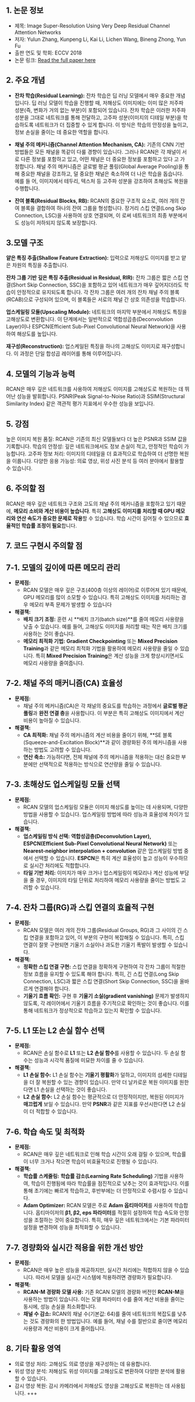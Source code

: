 ## 1. 논문 정보
  - 제목: Image Super-Resolution Using Very Deep Residual Channel Attention Networks
  - 저자: Yulun Zhang, Kunpeng Li, Kai Li, Lichen Wang, Bineng Zhong, Yun Fu
  - 출판 연도 및 학회: ECCV 2018
  - 논문 링크: [Read the full paper here](https://openaccess.thecvf.com/content_ECCV_2018/papers/Yulun_Zhang_Image_Super-Resolution_Using_ECCV_2018_paper.pdf)

## 2. 주요 개념

- **잔차 학습(Residual Learning):**
잔차 학습은 딥 러닝 모델에서 매우 중요한 개념입니다. 딥 러닝 모델이 학습을 진행할 때, 저해상도 이미지에는 이미 많은 저주파 성분(즉, 변화가 거의 없는 부분)이 포함되어 있습니다. 잔차 학습은 이러한 저주파 성분을 그대로 네트워크를 통해 전달하고, 고주파 성분(이미지의 디테일 부분)을 학습하도록 네트워크가 더 집중할 수 있게 합니다. 이 방식은 학습의 안정성을 높이고, 정보 손실을 줄이는 데 중요한 역할을 합니다.

- **채널 주의 메커니즘(Channel Attention Mechanism, CA):**
  기존의 CNN 기반 방법들은 모든 채널을 똑같이 다룰 경향이 있습니다. 그러나 RCAN은 각 채널이 서로 다른 정보를 포함하고 있고, 어떤 채널은 더 중요한 정보를 포함하고 있다    고 가정합니다. 채널 주의 메커니즘은 글로벌 평균 풀링(Global Average Pooling)을 통해 중요한 채널을 강조하고, 덜 중요한 채널은 축소하여 더 나은 학습을 돕습니다. 예를    들  어, 이미지에서 테두리, 텍스처 등 고주파 성분을 강조하여 초해상도 복원을 수행합니다.

- **잔여 블록(Residual Blocks, RB):**
  RCAN의 중요한 구조적 요소로, 여러 개의 잔여 블록을 결합하여 하나의 잔여 그룹을 형성합니다. 장거리 스킵 연결(Long Skip Connection, LSC)을 사용하여 상호 연결되며, 이    로써 네트워크의 최종 부분에서도 성능이 저하되지 않도록 보장합니다.

## 3.모델 구조

**얕은 특징 추출(Shallow Feature Extraction):**
입력으로 저해상도 이미지를 받고 얕은 차원의 특징을 추출합니다.

**잔차 그룹 기반 깊은 특징 추출(Residual in Residual, RIR):**
잔차 그룹은 짧은 스킵 연결(Short Skip Connection, SSC)을 포함하고 있어 네트워크가 매우 깊어지더라도 학습이 안정적으로 유지되도록 합니다. 각 잔차 그룹은 여러 개의 잔차 채널 주의 블록(RCAB)으로 구성되어 있으며, 이 블록들은 서로의 채널 간 상호 의존성을 학습합니다.

**업스케일링 모듈(Upscaling Module):**
네트워크의 마지막 부분에서 저해상도 특징을 고해상도로 변환합니다. 이 단계에서는 일반적으로 역합성곱층(Deconvolution Layer)이나 ESPCN(Efficient Sub-Pixel Convolutional Neural Network)을 사용하여 해상도를 높입니다.

**재구성(Reconstruction):**
업스케일된 특징을 하나의 고해상도 이미지로 재구성합니다. 이 과정은 단일 합성곱 레이어를 통해 이루어집니다.

## 4. 모델의 기능과 능력
RCAN은 매우 깊은 네트워크를 사용하여 저해상도 이미지를 고해상도로 복원하는 데 뛰어난 성능을 발휘합니다. 
PSNR(Peak Signal-to-Noise Ratio)과 SSIM(Structural Similarity Index) 같은 객관적 평가 지표에서 우수한 성능을 보입니다.

## 5. 강점
높은 이미지 복원 품질: RCAN은 기존의 최신 모델들보다 더 높은 PSNR과 SSIM 값을 기록합니다.
학습의 안정성: 깊은 네트워크에서도 정보 손실이 적고, 안정적인 학습이 가능합니다.
고주파 정보 처리: 이미지의 디테일을 더 효과적으로 학습하여 더 선명한 복원을 이룹니다.
다양한 응용 가능성: 의료 영상, 위성 사진 분석 등 여러 분야에서 활용할 수 있습니다.

## 6. 주의할 점
RCAN은 매우 깊은 네트워크 구조와 고도의 채널 주의 메커니즘을 포함하고 있기 때문에, **메모리 소비와 계산 비용이 높습니다**. 특히 **고해상도 이미지를 처리할 때 GPU 메모리와 연산 속도가 중요한 문제로 작용**할 수 있습니다. 학습 시간이 길어질 수 있으므로 **효율적인 학습률 조정이 필요**합니다.

## 7. 코드 구현시 주의할 점
  ## 7-1. 모델의 깊이에 따른 메모리 관리
  - **문제점:**
    - RCAN 모델은 매우 깊은 구조(400층 이상의 레이어)로 이루어져 있기 때문에, GPU 메모리를 많이 소모할 수 있습니다. 특히 고해상도 이미지를 처리하는 경우 메모리 부족 문제가 발생할 수 있습니다 
  - **해결책:**
    - **배치 크기 조정:** 훈련 시 **배치 크기(batch size)**를 줄여 메모리 사용량을 낮출 수 있습니다. 예를 들어, 고해상도 이미지를 처리할 때는 작은 배치 크기를 사용하는           것이 좋습니다.
    - **메모리 최적화 기법:** **Gradient Checkpointing** 또는 **Mixed Precision Training**과 같은 메모리 최적화 기법을 활용하여 메모리 사용량을 줄일 수 있습니다. 특히 **Mixed Precision Training**은 계산 성능을 크게 향상시키면서도 메모리 사용량을 줄여줍니다.
    
  ## 7-2. 채널 주의 매커니즘(CA) 효율성
  - **문제점:**
    - 채널 주의 메커니즘(CA)은 각 채널의 중요도를 학습하는 과정에서 **글로벌 평균 풀링**과 **완전 연결 층**을 사용합니다. 이 부분은 특히 고해상도 이미지에서 계산 비용이 높아질 수 있습니다.
  - **해결책:**
    - **CA 최적화:** 채널 주의 메커니즘의 계산 비용을 줄이기 위해, **SE 블록(Squeeze-and-Excitation Block)**과 같이 경량화된 주의 메커니즘을 사용하는 방법도 고려할 수 있습니다.
    - **연산 축소:** 가능하다면, 전체 채널에 주의 메커니즘을 적용하는 대신 중요한 부분에만 선택적으로 적용하는 방식으로 연산량을 줄일 수 있습니다.
  ## 7-3. 초해상도 업스케일링 모듈 선택
  - **문제점:**
    - RCAN 모델의 업스케일링 모듈은 이미지 해상도를 높이는 데 사용되며, 다양한 방법을 사용할 수 있습니다. 업스케일링 방법에 따라 성능과 효율성에 차이가 있습니다. 
  - **해결책:**
    - **업스케일링 방식 선택:** **역합성곱층(Deconvolution Layer), ESPCN(Efficient Sub-Pixel Convolutional Neural Network)** 또는 **Nearest-neighbor interpolation + convolution** 같은 업스케일링 방법 중에서 선택할 수 있습니다. **ESPCN**은 특히 계산 효율성이 높고 성능이 우수하므로 실시간 처리에도 적합합니다.
    - **타일 기반 처리:** 이미지가 매우 크거나 업스케일링이 메모리나 계산 성능에 부담을 줄 경우, 이미지의 타일 단위로 처리하여 메모리 사용량을 줄이는 방법도 고려할 수 있습니다. 
  ## 7-4. 잔차 그룹(RG)과 스킵 연결의 효율적 구현
  - **문제점:**
    - RCAN 모델은 여러 개의 잔차 그룹(Residual Groups, RG)과 그 사이의 긴 스킵 연결을 포함하고 있어, 이 부분의 구현이 복잡해질 수 있습니다. 특히, 스킵 연결이 잘못 구현되면 기울기 소실이나 과도한 기울기 폭발이 발생할 수 있습니다.
  - **해결책:**
    - **정확한 스킵 연결 구현:** 스킵 연결을 정확하게 구현하여 각 잔차 그룹이 적절한 정보 흐름을 유지할 수 있도록 해야 합니다. 특히, 긴 스킵 연결(Long Skip Connection, LSC)과 짧은 스킵 연결(Short Skip Connection, SSC)을 올바르게 연결해야 합니다.
    - **기울기 흐름 확인:** 구현 후 **기울기 소실(gradient vanishing)** 문제가 발생하지 않도록, 각 레이어에서 기울기 흐름을 주기적으로 확인하는 것이 좋습니다. 이를 통해 네트워크가 정상적으로 학습하고 있는지 확인할 수 있습니다.
  ## 7-5. L1 또는 L2 손실 함수 선택
  - **문제점:**
    - RCAN은 손실 함수로 **L1** 또는 **L2 손실 함수**를 사용할 수 있습니다. 두 손실 함수는 성능과 시각적 품질에 미묘한 차이를 줄 수 있습니다.
  - **해결책:**
    - **L1 손실 함수:** L1 손실 함수는 **기울기 평활화**가 덜하고, 이미지의 섬세한 디테일을 더 잘 복원할 수 있는 경향이 있습니다. 만약 더 날카로운 복원 이미지를 원한다면 L1 손실을 선택하는 것이 좋습니다.
    - **L2 손실 함수:** L2 손실 함수는 평균적으로 더 안정적이지만, 복원된 이미지가 **매끄럽게** 보일 수 있습니다. 만약 **PSNR**과 같은 지표를 우선시한다면 L2 손실이 더 적합할 수 있습니다.
  ## 7-6. 학습 속도 및 최적화
  - **문제점:**
    - RCAN은 매우 깊은 네트워크로 인해 학습 시간이 오래 걸릴 수 있으며, 학습률이 너무 크거나 작으면 학습이 비효율적으로 진행될 수 있습니다.
  - **해결책:**
    - **학습률 스케줄링:** **학습률 감소(Learning Rate Scheduling)** 기법을 사용하여, 학습이 진행됨에 따라 학습률을 점진적으로 낮추는 것이 효과적입니다. 이를 통해 초기에는 빠르게 학습하고, 후반부에는 더 안정적으로 수렴시킬 수 있습니다.
    - **Adam Optimizer:** RCAN 모델은 주로 **Adam 옵티마이저**를 사용하여 학습합니다. 옵티마이저의 **β1, β2, eps 파라미터**를 적절히 설정하여 학습 속도와 안정성을 조절하는 것이 중요합니다. 특히, 매우 깊은 네트워크에서는 기본 파라미터 설정을 변경하여 성능을 최적화할 수 있습니다.

  ## 7-7. 경량화와 실시간 적용을 위한 개선 방안
  - **문제점:**
    - RCAN은 매우 높은 성능을 제공하지만, 실시간 처리에는 적합하지 않을 수 있습니다. 따라서 모델을 실시간 시스템에 적용하려면 경량화가 필요합니다.
  - **해결책:**
    - **RCAN-M 경량화 모델 사용:** 기존 RCAN 모델의 경량화 버전인 **RCAN-M**을 사용하는 방법이 있습니다. 이는 모델 파라미터 수를 줄여 계산 비용을 줄이는 동시에, 성능 손실을 최소화합니다.
    - **채널 수 감소:** RCAN의 채널 수(기본값: 64)를 줄여 네트워크의 복잡도를 낮추는 것도 경량화의 한 방법입니다. 예를 들어, 채널 수를 절반으로 줄이면 메모리 사용량과 계산 비용이 크게 줄어듭니다.



## 8. 기타 활용 영역
  - 의료 영상 처리: 고해상도 의료 영상을 재구성하는 데 유용합니다.
  - 위성 영상 분석: 저해상도 위성 이미지를 고해상도로 변환하여 다양한 분석에 활용할 수 있습니다.
  - 감시 영상 복원: 감시 카메라에서 저해상도 영상을 고해상도로 복원하는 데 사용됩니다. +++
